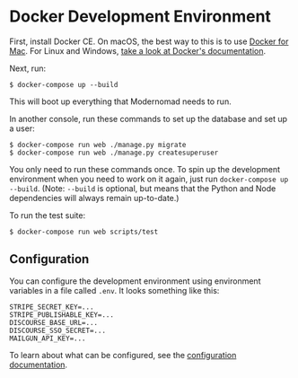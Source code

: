 # Docker Development Environment

First, install Docker CE. On macOS, the best way to this is to use [Docker for Mac](https://docs.docker.com/docker-for-mac/install/). For Linux and Windows, [take a look at Docker's documentation](https://docs.docker.com/engine/installation/).

Next, run:

    $ docker-compose up --build

This will boot up everything that Modernomad needs to run.

In another console, run these commands to set up the database and set up a user:

    $ docker-compose run web ./manage.py migrate
    $ docker-compose run web ./manage.py createsuperuser

You only need to run these commands once. To spin up the development environment when you need to work on it again, just run `docker-compose up --build`. (Note: `--build` is optional, but means that the Python and Node dependencies will always remain up-to-date.)

To run the test suite:

    $ docker-compose run web scripts/test

## Configuration

You can configure the development environment using environment variables in a file called `.env`. It looks something like this:

```
STRIPE_SECRET_KEY=...
STRIPE_PUBLISHABLE_KEY=...
DISCOURSE_BASE_URL=...
DISCOURSE_SSO_SECRET=...
MAILGUN_API_KEY=...
```

To learn about what can be configured, see the [configuration documentation](configuration.md).
